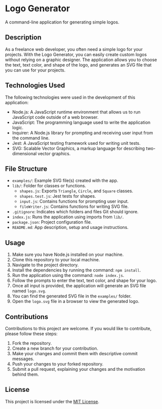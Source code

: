 # Logo Generator

A command-line application for generating simple logos.

## Description

As a freelance web developer, you often need a simple logo for your projects. With the Logo Generator, you can easily create custom logos without relying on a graphic designer. The application allows you to choose the text, text color, and shape of the logo, and generates an SVG file that you can use for your projects.

## Technologies Used

The following technologies were used in the development of this application:

- Node.js: A JavaScript runtime environment that allows us to run JavaScript code outside of a web browser.
- JavaScript: The programming language used to write the application logic.
- Inquirer: A Node.js library for prompting and receiving user input from the command line.
- Jest: A JavaScript testing framework used for writing unit tests.
- SVG: Scalable Vector Graphics, a markup language for describing two-dimensional vector graphics.

## File Structure

- `examples/`: Example SVG file(s) created with the app.
- `lib/`: Folder for classes or functions.
  - `shapes.js`: Exports `Triangle`, `Circle`, and `Square` classes.
  - `shapes.test.js`: Jest tests for shapes.
  - `input.js`: Contains functions for prompting user input.
  - `fileWriter.js`: Contains functions for writing SVG file.
- `.gitignore`: Indicates which folders and files Git should ignore.
- `index.js`: Runs the application using imports from `lib/`.
- `package.json`: Project configuration file.
- `README.md`: App description, setup and usage instructions.

## Usage

1. Make sure you have Node.js installed on your machine.
2. Clone this repository to your local machine.
3. Navigate to the project directory.
4. Install the dependencies by running the command: `npm install`.
5. Run the application using the command: `node index.js`.
6. Follow the prompts to enter the text, text color, and shape for your logo.
7. Once all input is provided, the application will generate an SVG file named `logo.svg`.
8. You can find the generated SVG file in the `examples/` folder.
9. Open the `logo.svg` file in a browser to view the generated logo.

## Contributions

Contributions to this project are welcome. If you would like to contribute, please follow these steps:

1. Fork the repository.
2. Create a new branch for your contribution.
3. Make your changes and commit them with descriptive commit messages.
4. Push your changes to your forked repository.
5. Submit a pull request, explaining your changes and the motivation behind them.

## License

This project is licensed under the [MIT License](LICENSE).

